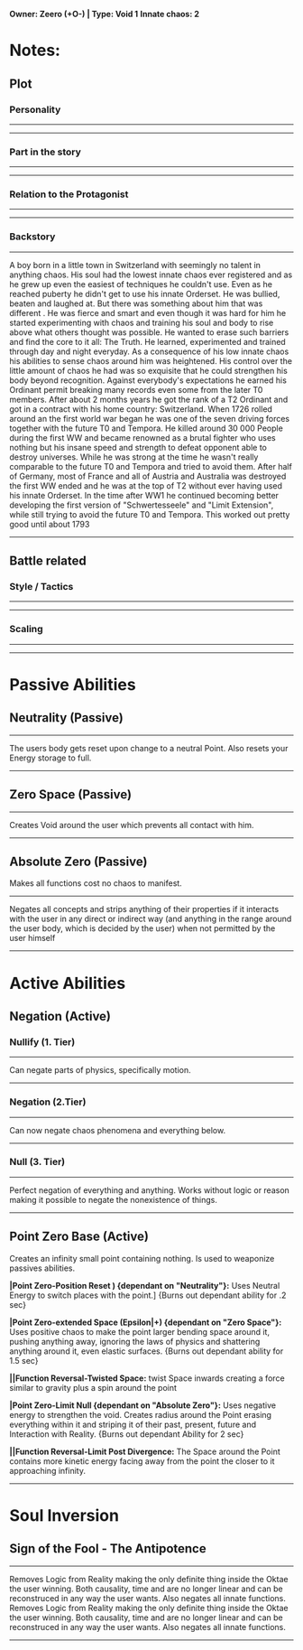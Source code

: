
**Owner: Zeero (+O-) | Type: Void 1**
**Innate chaos: 2**

# Notes:
## Plot
### Personality
___

___
### Part in the story
___

___
### Relation to the Protagonist
___

___
### Backstory
___
A boy born in a little town in Switzerland with seemingly no talent in anything chaos. His soul had the lowest innate chaos ever registered and as he grew up even the easiest of techniques he couldn't use. Even as he reached puberty he didn't get to use his innate Orderset. He was bullied, beaten and laughed at. 
But there was something about him that was different . He was fierce and smart and even though it was hard for him he started experimenting with chaos and training his soul and body to rise above what others thought was possible. He wanted to erase such barriers and find the core to it all: The Truth.
He learned, experimented and trained through day and night everyday. As a consequence of his low innate chaos his abilities to sense chaos around him was heightened. His control over the little amount of chaos he had was so exquisite that he could strengthen his body beyond recognition. Against everybody's expectations he earned his Ordinant permit breaking many records even some from the later T0 members. 
After about 2 months years he got the rank of a T2 Ordinant and got in a contract with his home country: Switzerland.
When 1726 rolled around an the first world war began he was one of the seven driving forces together with the future T0 and Tempora. He killed around 30 000 People during the first WW and became renowned as a brutal fighter who uses nothing but his insane speed and strength to defeat opponent able to destroy universes. While he was strong at the time he wasn't really comparable to the future T0 and Tempora and tried to avoid them. After half of Germany, most of France and all of Austria and Australia was destroyed the first WW ended and he was at the top of T2 without ever having used his innate Orderset.
In the time after WW1 he continued becoming better developing the first version of "Schwertesseele" and "Limit Extension", while still trying to avoid the future T0 and Tempora. This worked out pretty good until about 1793
___

## Battle related
### Style / Tactics
___

___
### Scaling 
___

___


# Passive Abilities
## Neutrality (Passive)
___
The users body gets reset upon change to a neutral Point.
Also resets your Energy storage to full.
___

## Zero Space (Passive)
___
Creates Void around the user which prevents all contact with him.
___


## Absolute Zero (Passive)
Makes all functions cost no chaos to manifest.
___
Negates all concepts and strips anything of their properties if it interacts with the user in any direct or indirect way (and anything in the range around the user body, which is decided by the user) when not permitted by the user himself
_________________________________________________


# Active Abilities

## Negation  (Active) 
### Nullify (1. Tier)
___
Can negate parts of physics, specifically motion.
___
### Negation (2.Tier)
___
Can now negate chaos phenomena and everything below.
___ 
### Null (3. Tier)
___
Perfect negation of everything and anything. Works without logic or reason making it possible to negate the nonexistence of things.
___ 


Point Zero Base (Active)
---------------------
Creates an infinity small point containing nothing. Is used to weaponize passives abilities.

**|Point Zero-Position Reset ) {dependant on "Neutrality"}:**
Uses Neutral Energy to switch places with the point.] 
{Burns out dependant ability for .2 sec}

**|Point Zero-extended Space (Epsilon|+) {dependant on "Zero Space"}:**
Uses positive chaos to make the point larger bending space around it, pushing anything away, ignoring the laws of physics and shattering anything around it, even elastic surfaces.
{Burns out dependant ability for 1.5 sec}

**||Function Reversal-Twisted Space:**
twist Space inwards creating a force similar to gravity plus a spin around the point

**|Point Zero-Limit Null {dependant on "Absolute Zero"}:**
Uses negative energy to strengthen the void. Creates radius around the Point erasing everything within it and striping it of their past, present, future and Interaction with Reality.
{Burns out dependant Ability for 2 sec}

**||Function Reversal-Limit Post Divergence:**
The Space around the Point contains more kinetic energy facing away from the point the closer to it approaching infinity.
_________________________________________________


# Soul Inversion
## Sign of the Fool - The Antipotence
___
Removes Logic from Reality making the only definite thing inside the Oktae the user winning. Both causality, time and are no longer linear and can be reconstruced in any way the user wants. Also negates all innate functions.
Removes Logic from Reality making the only definite thing inside the Oktae the user winning. Both causality, time and are no longer linear and can be reconstruced in any way the user wants. Also negates all innate functions.
___